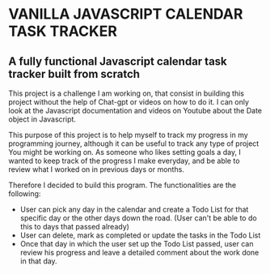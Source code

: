 # VANILLA JAVASCRIPT CALENDAR TASK TRACKER

## A fully functional Javascript calendar task tracker built from scratch

This project is a challenge I am working on, that consist in building this project without the help of Chat-gpt or videos on how to do it. I can only look at the Javascript documentation and 
videos on Youtube about the Date object in Javascript.

This purpose of this project is to help myself to track my progress in my programming journey, although it can be useful to track any type of project You might be working on. 
As someone who likes setting goals a day, I wanted to keep track of the progress I make everyday, and be able to review what I worked on in previous days or months.

Therefore I decided to build this program. The functionalities are the following:

* User can pick any day in the calendar and create a Todo List for that specific day or the other days down the road. (User can't be able to do this to days that passed already)
* User can delete, mark as completed or update the tasks in the Todo List
* Once that day in which the user set up the Todo List passed, user can review his progress and leave a detailed comment about the work done in that day.
